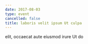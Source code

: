 ```yaml
---
date: 2017-08-03
type: event
cancelled: false
title: laboris velit ipsum Ut culpa
---
```

elit, occaecat aute eiusmod irure Ut do